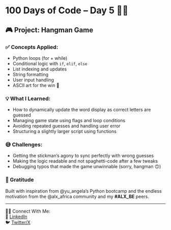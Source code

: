 # 100 Days of Code – Day 5 🎯🐍

## 🎮 Project: Hangman Game

### ✅ Concepts Applied:
- Python loops (for + while)
- Conditional logic with `if`, `elif`, `else`
- List indexing and updates
- String formatting
- User input handling
- ASCII art for the win 🎨

### 💡 What I Learned:
- How to dynamically update the word display as correct letters are guessed
- Managing game state using flags and loop conditions
- Avoiding repeated guesses and handling user error
- Structuring a slightly larger script using functions

### 😅 Challenges:
- Getting the stickman’s agony to sync perfectly with wrong guesses
- Making the logic readable and not spaghetti-code after a few tweaks
- Debugging typos that made the game unwinnable (sorry, hangman 🙃)

### 👏 Gratitude
Built with inspiration from @yu_angela’s Python bootcamp and the endless motivation from the @alx_africa community and my **#ALX_BE** peers.

---

👨‍💻 Connect With Me:  
🔗 [LinkedIn](https://www.linkedin.com/in/david-owino-52322018a)  
🐦 [Twitter/X](https://x.com/afri_cane_david?s=21)
